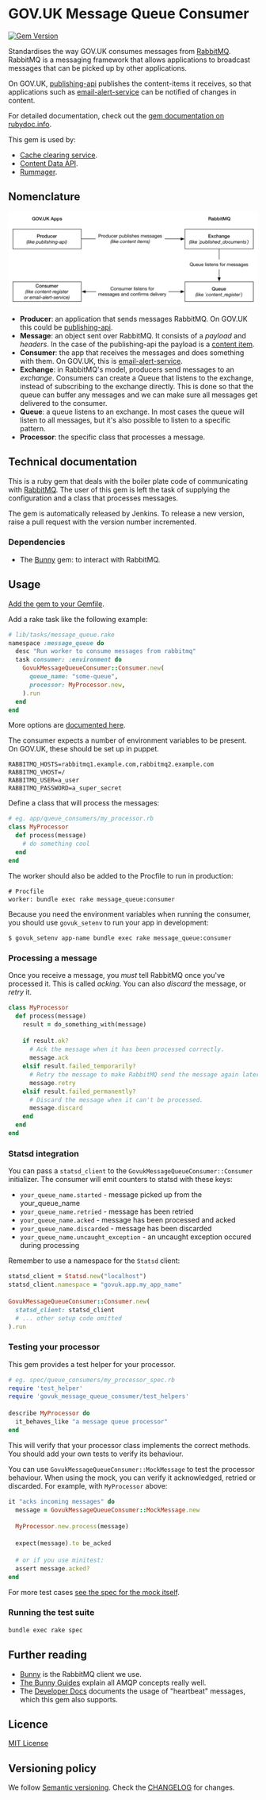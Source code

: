 # GOV.UK Message Queue Consumer
[![Gem Version](https://badge.fury.io/rb/govuk_message_queue_consumer.svg)](https://badge.fury.io/rb/govuk_message_queue_consumer)

Standardises the way GOV.UK consumes messages from [RabbitMQ](https://www.rabbitmq.com/).
RabbitMQ is a messaging framework that allows applications to broadcast messages
that can be picked up by other applications.

On GOV.UK, [publishing-api](https://github.com/alphagov/publishing-api) publishes
the content-items it receives, so that applications such as
[email-alert-service](https://github.com/alphagov/email-alert-service) can be
notified of changes in content.

For detailed documentation, check out the [gem documentation on rubydoc.info](http://www.rubydoc.info/gems/govuk_message_queue_consumer/GovukMessageQueueConsumer/Consumer#initialize-instance_method).

This gem is used by:

- [Cache clearing service](https://github.com/alphagov/cache-clearing-service).
- [Content Data API](https://github.com/alphagov/content-data-api).
- [Rummager](https://github.com/alphagov/rummager).

## Nomenclature

![A graph showing the message flow](docs/graph.png)

- **Producer**: an application that sends messages RabbitMQ. On GOV.UK this could
  be [publishing-api](https://github.com/alphagov/publishing-api).
- **Message**: an object sent over RabbitMQ. It consists of a _payload_ and
  _headers_. In the case of the publishing-api the payload is a
  [content item](https://github.com/alphagov/govuk-content-schemas).
- **Consumer**: the app that receives the messages and does something with them.
  On GOV.UK, this is [email-alert-service](https://github.com/alphagov/email-alert-service).
- **Exchange**: in RabbitMQ's model, producers send messages to an _exchange_.
  Consumers can create a Queue that listens to the exchange, instead of
  subscribing to the exchange directly. This is done so that the queue can buffer
  any messages and we can make sure all messages get delivered to the consumer.
- **Queue**: a queue listens to an exchange. In most cases the queue will listen
  to all messages, but it's also possible to listen to a specific pattern.
- **Processor**: the specific class that processes a message.

## Technical documentation

This is a ruby gem that deals with the boiler plate code of communicating with
[RabbitMQ](https://www.rabbitmq.com/). The user of this gem is left the task of
supplying the configuration and a class that processes messages.

The gem is automatically released by Jenkins. To release a new version, raise a
pull request with the version number incremented.

### Dependencies

- The [Bunny](https://github.com/ruby-amqp/bunny) gem: to interact with RabbitMQ.

## Usage

[Add the gem to your Gemfile](https://rubygems.org/gems/govuk_message_queue_consumer).

Add a rake task like the following example:

```ruby
# lib/tasks/message_queue.rake
namespace :message_queue do
  desc "Run worker to consume messages from rabbitmq"
  task consumer: :environment do
    GovukMessageQueueConsumer::Consumer.new(
      queue_name: "some-queue",
      processor: MyProcessor.new,
    ).run
  end
end
```

More options are [documented here](http://www.rubydoc.info/gems/govuk_message_queue_consumer/GovukMessageQueueConsumer/Consumer#initialize-instance_method).

The consumer expects a number of environment variables to be present. On GOV.UK,
these should be set up in puppet.

```
RABBITMQ_HOSTS=rabbitmq1.example.com,rabbitmq2.example.com
RABBITMQ_VHOST=/
RABBITMQ_USER=a_user
RABBITMQ_PASSWORD=a_super_secret
```

Define a class that will process the messages:

```ruby
# eg. app/queue_consumers/my_processor.rb
class MyProcessor
  def process(message)
    # do something cool
  end
end
```

The worker should also be added to the Procfile to run in production:

```
# Procfile
worker: bundle exec rake message_queue:consumer
```

Because you need the environment variables when running the consumer, you should use
`govuk_setenv` to run your app in development:

```
$ govuk_setenv app-name bundle exec rake message_queue:consumer
```

### Processing a message

Once you receive a message, you *must* tell RabbitMQ once you've processed it. This
is called _acking_. You can also _discard_ the message, or _retry_ it.

```ruby
class MyProcessor
  def process(message)
    result = do_something_with(message)

    if result.ok?
      # Ack the message when it has been processed correctly.
      message.ack
    elsif result.failed_temporarily?
      # Retry the message to make RabbitMQ send the message again later.
      message.retry
    elsif result.failed_permanently?
      # Discard the message when it can't be processed.
      message.discard
    end
  end
end
```

### Statsd integration

You can pass a `statsd_client` to the `GovukMessageQueueConsumer::Consumer` initializer. The consumer will emit counters to statsd with these keys:

- `your_queue_name.started` - message picked up from the your_queue_name
- `your_queue_name.retried` - message has been retried
- `your_queue_name.acked` - message has been processed and acked
- `your_queue_name.discarded` - message has been discarded
- `your_queue_name.uncaught_exception` - an uncaught exception occured during processing

Remember to use a namespace for the `Statsd` client:

```ruby
statsd_client = Statsd.new("localhost")
statsd_client.namespace = "govuk.app.my_app_name"

GovukMessageQueueConsumer::Consumer.new(
  statsd_client: statsd_client
  # ... other setup code omitted
).run
```

### Testing your processor

This gem provides a test helper for your processor.

```ruby
# eg. spec/queue_consumers/my_processor_spec.rb
require 'test_helper'
require 'govuk_message_queue_consumer/test_helpers'

describe MyProcessor do
  it_behaves_like "a message queue processor"
end
```

This will verify that your processor class implements the correct methods. You
should add your own tests to verify its behaviour.

You can use `GovukMessageQueueConsumer::MockMessage` to test the processor
behaviour. When using the mock, you can verify it acknowledged, retried or
discarded. For example, with `MyProcessor` above:

```ruby
it "acks incoming messages" do
  message = GovukMessageQueueConsumer::MockMessage.new

  MyProcessor.new.process(message)

  expect(message).to be_acked

  # or if you use minitest:
  assert message.acked?
end
```

For more test cases [see the spec for the mock itself](/spec/mock_message_spec.rb).


### Running the test suite

```bash
bundle exec rake spec
```

## Further reading

- [Bunny](https://github.com/ruby-amqp/bunny) is the RabbitMQ client we use.
- [The Bunny Guides](http://rubybunny.info/articles/guides.html) explain all
  AMQP concepts really well.
- The [Developer Docs](https://docs.publishing.service.gov.uk/manual/rabbitmq.html)
  documents the usage of "heartbeat" messages, which this gem also supports.

## Licence

[MIT License](LICENCE)

## Versioning policy

We follow [Semantic versioning](http://semver.org/spec/v2.0.0.html). Check the
[CHANGELOG](CHANGELOG.md) for changes.
